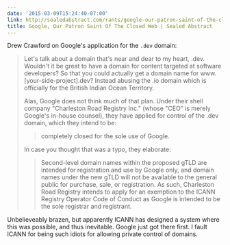 ```yaml
---
date: '2015-03-09T15:24:40-07:00'
link: http://sealedabstract.com/rants/google-our-patron-saint-of-the-closed-web/
title: Google, Our Patron Saint Of The Closed Web | Sealed Abstract
---
```


Drew Crawford on Google's application for the `.dev` domain:

>Let's talk about a domain that's near and dear to my heart, .dev. Wouldn't it be great to have a domain for content targeted at software developers? So that you could actually get a domain name for www.[your-side-project].dev? Instead abusing the .io domain which is officially for the British Indian Ocean Territory.
>
>Alas, Google does not think much of that plan. Under their shell company "Charleston Road Registry Inc." (whose "CEO" is merely Google's in-house counsel), they have applied for control of the .dev domain, which they intend to be:
>
>>completely closed for the sole use of Google.
>
>In case you thought that was a typo, they elaborate:
>
>>Second-level domain names within the proposed gTLD are intended for registration and use by Google only, and domain names under the new gTLD will not be available to the general public for purchase, sale, or registration. As such, Charleston Road Registry intends to apply for an exemption to the ICANN Registry Operator Code of Conduct as Google is intended to be the sole registrar and registrant.

Unbelieveably brazen, but apparently ICANN has designed a system where this was possible, and thus inevitable. Google just got there first. I fault ICANN for being such idiots for allowing private control of domains.
